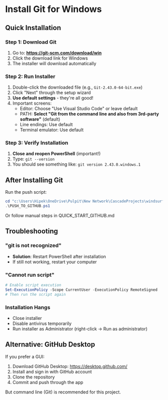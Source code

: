 # Install Git for Windows

## Quick Installation

### Step 1: Download Git
1. Go to: **https://git-scm.com/download/win**
2. Click the download link for Windows
3. The installer will download automatically

### Step 2: Run Installer
1. Double-click the downloaded file (e.g., `Git-2.43.0-64-bit.exe`)
2. Click "Next" through the setup wizard
3. **Use default settings** - they're all good!
4. Important screens:
   - Editor: Choose "Use Visual Studio Code" or leave default
   - PATH: **Select "Git from the command line and also from 3rd-party software"** (default)
   - Line endings: Use default
   - Terminal emulator: Use default

### Step 3: Verify Installation
1. **Close and reopen PowerShell** (important!)
2. Type: `git --version`
3. You should see something like: `git version 2.43.0.windows.1`

## After Installing Git

Run the push script:
```powershell
cd "c:\Users\Hipek\OneDrive\Pulpit\New Network\CascadeProjects\windsurf-project\crisis_mesh"
.\PUSH_TO_GITHUB.ps1
```

Or follow manual steps in QUICK_START_GITHUB.md

## Troubleshooting

### "git is not recognized"
- **Solution**: Restart PowerShell after installation
- If still not working, restart your computer

### "Cannot run script"
```powershell
# Enable script execution
Set-ExecutionPolicy -Scope CurrentUser -ExecutionPolicy RemoteSigned
# Then run the script again
```

### Installation Hangs
- Close installer
- Disable antivirus temporarily
- Run installer as Administrator (right-click → Run as administrator)

## Alternative: GitHub Desktop

If you prefer a GUI:
1. Download GitHub Desktop: https://desktop.github.com/
2. Install and sign in with GitHub account
3. Clone the repository
4. Commit and push through the app

But command line (Git) is recommended for this project.
